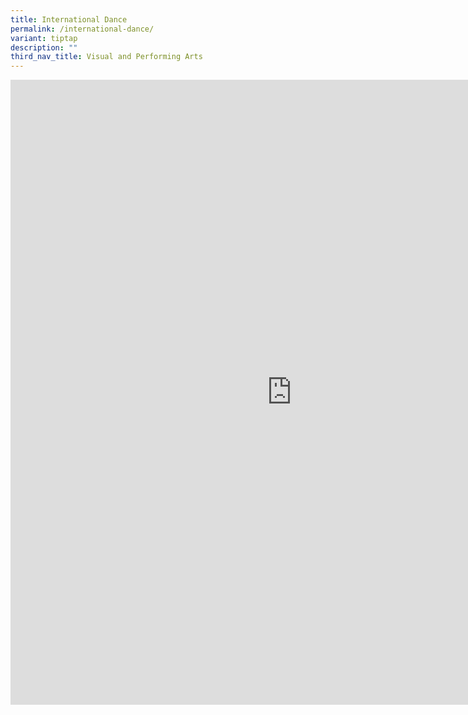 ```yaml
---
title: International Dance
permalink: /international-dance/
variant: tiptap
description: ""
third_nav_title: Visual and Performing Arts
---
```

<div class="iframe-wrapper">
<iframe height="1000" width="900" allowfullscreen="true" frameborder="0" src="https://docs.google.com/document/d/e/2PACX-1vRd_fz5ElVtFabCqABhsKE947yjfoIgWZ4WD2q2sXlen5Wwl048p36SHH_g8MMiVd2IzJnvA9Gs8Dhl/pub?embedded=true"></iframe>
</div>
<p></p>